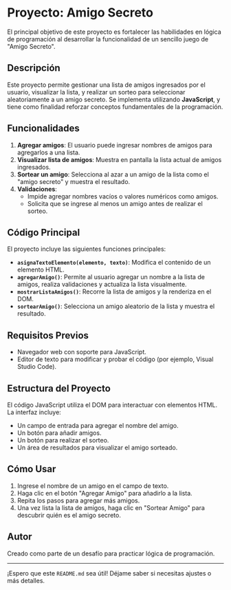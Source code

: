 # Proyecto: Amigo Secreto

El principal objetivo de este proyecto es fortalecer las habilidades en lógica de programación al desarrollar la funcionalidad de un sencillo juego de "Amigo Secreto".

## Descripción

Este proyecto permite gestionar una lista de amigos ingresados por el usuario, visualizar la lista, y realizar un sorteo para seleccionar aleatoriamente a un amigo secreto. Se implementa utilizando **JavaScript**, y tiene como finalidad reforzar conceptos fundamentales de la programación.

## Funcionalidades

1. **Agregar amigos**: El usuario puede ingresar nombres de amigos para agregarlos a una lista.
2. **Visualizar lista de amigos**: Muestra en pantalla la lista actual de amigos ingresados.
3. **Sortear un amigo**: Selecciona al azar a un amigo de la lista como el "amigo secreto" y muestra el resultado.
4. **Validaciones**:
   - Impide agregar nombres vacíos o valores numéricos como amigos.
   - Solicita que se ingrese al menos un amigo antes de realizar el sorteo.

## Código Principal

El proyecto incluye las siguientes funciones principales:

- **`asignaTextoElemento(elemento, texto)`**: Modifica el contenido de un elemento HTML.
- **`agregarAmigo()`**: Permite al usuario agregar un nombre a la lista de amigos, realiza validaciones y actualiza la lista visualmente.
- **`mostrarListaAmigos()`**: Recorre la lista de amigos y la renderiza en el DOM.
- **`sortearAmigo()`**: Selecciona un amigo aleatorio de la lista y muestra el resultado.

## Requisitos Previos

- Navegador web con soporte para JavaScript.
- Editor de texto para modificar y probar el código (por ejemplo, Visual Studio Code).

## Estructura del Proyecto

El código JavaScript utiliza el DOM para interactuar con elementos HTML. La interfaz incluye:
- Un campo de entrada para agregar el nombre del amigo.
- Un botón para añadir amigos.
- Un botón para realizar el sorteo.
- Un área de resultados para visualizar el amigo sorteado.

## Cómo Usar

1. Ingrese el nombre de un amigo en el campo de texto.
2. Haga clic en el botón "Agregar Amigo" para añadirlo a la lista.
3. Repita los pasos para agregar más amigos.
4. Una vez lista la lista de amigos, haga clic en "Sortear Amigo" para descubrir quién es el amigo secreto.

## Autor

Creado como parte de un desafío para practicar lógica de programación.

---

¡Espero que este `README.md` sea útil! Déjame saber si necesitas ajustes o más detalles.

